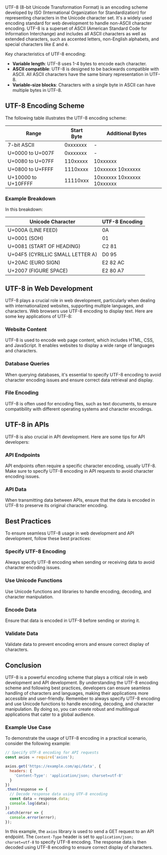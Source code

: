 UTF-8 (8-bit Unicode Transformation Format) is an encoding scheme developed by ISO (International Organization for Standardization) for representing characters in the Unicode character set. It's a widely used encoding standard for web development to handle non-ASCII character encoding. UTF-8 is a superset of ASCII (American Standard Code for Information Interchange) and includes all ASCII characters as well as extended characters, such as accented letters, non-English alphabets, and special characters like £ and é.

Key characteristics of UTF-8 encoding:

*   **Variable length**: UTF-8 uses 1-4 bytes to encode each character.
*   **ASCII compatible**: UTF-8 is designed to be backwards compatible with ASCII. All ASCII characters have the same binary representation in UTF-8.
*   **Variable-size blocks**: Characters with a single byte in ASCII can have multiple bytes in UTF-8.

UTF-8 Encoding Scheme
---------------------

The following table illustrates the UTF-8 encoding scheme:

| Range | Start Byte | Additional Bytes |
| --- | --- | --- |
| 7-bit ASCII | 0xxxxxxx | - |
| U+0000 to U+007F | 0xxxxxxx | - |
| U+0080 to U+07FF | 110xxxxx | 10xxxxxx |
| U+0800 to U+FFFF | 1110xxxx | 10xxxxxx 10xxxxxx |
| U+10000 to U+10FFFF | 11110xxx | 10xxxxxx 10xxxxxx 10xxxxxx |

### Example Breakdown
In this breakdown:

| Unicode Character | UTF-8 Encoding |
| --- | --- |
| U+000A (LINE FEED) | 0A |
| U+0001 (SOH) | 01 |
| U+0081 (START OF HEADING) | C2 81 |
| U+04F5 (CYRILLIC SMALL LETTER A) | D0 95 |
| U+20AC (EURO SIGN) | E2 82 AC |
| U+2007 (FIGURE SPACE) | E2 80 A7 |

UTF-8 in Web Development
-----------------------

UTF-8 plays a crucial role in web development, particularly when dealing with internationalized websites, supporting multiple languages, and characters. Web browsers use UTF-8 encoding to display text. Here are some key applications of UTF-8:

### Website Content
UTF-8 is used to encode web page content, which includes HTML, CSS, and JavaScript. It enables websites to display a wide range of languages and characters.

### Database Queries
When querying databases, it's essential to specify UTF-8 encoding to avoid character encoding issues and ensure correct data retrieval and display.

### File Encoding
UTF-8 is often used for encoding files, such as text documents, to ensure compatibility with different operating systems and character encodings.

UTF-8 in APIs
-------------

UTF-8 is also crucial in API development. Here are some tips for API developers:

### API Endpoints
API endpoints often require a specific character encoding, usually UTF-8. Make sure to specify UTF-8 encoding in API requests to avoid character encoding issues.

### API Data
When transmitting data between APIs, ensure that the data is encoded in UTF-8 to preserve its original character encoding.

Best Practices
--------------

To ensure seamless UTF-8 usage in web development and API development, follow these best practices:

### Specify UTF-8 Encoding
Always specify UTF-8 encoding when sending or receiving data to avoid character encoding issues.

### Use Unicode Functions
Use Unicode functions and libraries to handle encoding, decoding, and character manipulation.

### Encode Data
Ensure that data is encoded in UTF-8 before sending or storing it.

### Validate Data
Validate data to prevent encoding errors and ensure correct display of characters.

Conclusion
----------

UTF-8 is a powerful encoding scheme that plays a critical role in web development and API development. By understanding the UTF-8 encoding scheme and following best practices, developers can ensure seamless handling of characters and languages, making their applications more accessible and user-friendly. Remember to always specify UTF-8 encoding and use Unicode functions to handle encoding, decoding, and character manipulation. By doing so, you can create robust and multilingual applications that cater to a global audience.

### Example Use Case
To demonstrate the usage of UTF-8 encoding in a practical scenario, consider the following example:

```javascript
// Specify UTF-8 encoding for API requests
const axios = require('axios');

axios.get('https://example.com/api/data', {
  headers: {
    'Content-Type': 'application/json; charset=utf-8'
  }
})
.then(response => {
  // Decode response data using UTF-8 encoding
  const data = response.data;
  console.log(data);
})
.catch(error => {
  console.error(error);
});
```

In this example, the `axios` library is used to send a GET request to an API endpoint. The `Content-Type` header is set to `application/json; charset=utf-8` to specify UTF-8 encoding. The response data is then decoded using UTF-8 encoding to ensure correct display of characters.
